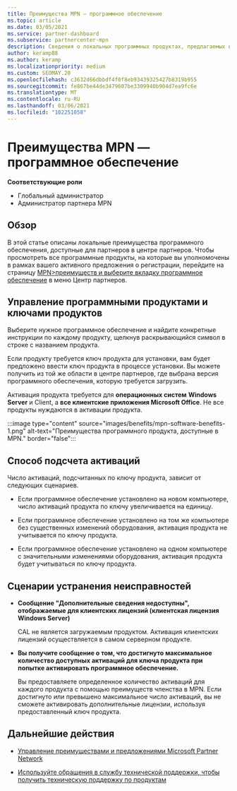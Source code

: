 ```yaml
---
title: Преимущества MPN — программное обеспечение
ms.topic: article
ms.date: 03/05/2021
ms.service: partner-dashboard
ms.subservice: partnercenter-mpn
description: Сведения о локальных программных продуктах, предлагаемых в качестве преимуществ Microsoft Partner Network (MPN)
author: keramp88
ms.author: keramp
ms.localizationpriority: medium
ms.custom: SEOMAY.20
ms.openlocfilehash: c3632d66dbbdf4f0f8eb93439325427b8319b955
ms.sourcegitcommit: fe867be44de3479607be3309940b904d7ea9fc6e
ms.translationtype: MT
ms.contentlocale: ru-RU
ms.lasthandoff: 03/06/2021
ms.locfileid: "102251058"
---
```

# <a name="mpn-benefits---software"></a>Преимущества MPN — программное обеспечение

**Соответствующие роли**

- Глобальный администратор
- Администратор партнера MPN

## <a name="overview"></a>Обзор

В этой статье описаны локальные преимущества программного обеспечения, доступные для партнеров в центре партнеров. Чтобы просмотреть все программные продукты, на которые вы уполномочены в рамках вашего активного предложения о регистрации, перейдите на страницу  [MPN>преимуществ и выберите вкладку программное обеспечение](https://partner.microsoft.com/dashboard/mpn/membership/benefits/software) в меню Центр партнеров.  

## <a name="manage-software-products-and-product-keys"></a>Управление программными продуктами и ключами продуктов

Выберите нужное программное обеспечение и найдите конкретные инструкции по каждому продукту, щелкнув раскрывающийся символ в строке с названием продукта.

Если продукту требуется ключ продукта для установки, вам будет предложено ввести ключ продукта в процессе установки. Вы можете получить из той же области в центре партнеров, где выбрана версия программного обеспечения, которую требуется загрузить.

Активация продукта требуется для **операционных систем** **Windows Server** и Client, а **все клиентские приложения Microsoft Office**. Не все продукты нуждаются в активации продукта.

:::image type="content" source="images/benefits/mpn-software-benefits-1.png" alt-text="Преимущества программного продукта, доступные в MPN." border="false":::

## <a name="how-activations-are-counted"></a>Способ подсчета активаций

Число активаций, подсчитанных по ключу продукта, зависит от следующих сценариев.

- Если программное обеспечение установлено на новом компьютере, число активаций продукта по ключу увеличивается на единицу.
 
- Если программное обеспечение установлено на том же компьютере без существенных изменений оборудования, активация продукта не учитывается по ключу продукта.

- Если программное обеспечение установлено на одном компьютере с значительными изменениями оборудования, активация продукта будет учитываться по ключу продукта.

## <a name="troubleshooting-scenarios"></a>Сценарии устранения неисправностей

- **Сообщение "Дополнительные сведения недоступны", отображаемые для клиентских лицензий (клиентская лицензия Windows Server)**

    CAL не является загружаемым продуктом. Активация клиентских лицензий осуществляется в самом серверном продукте.

- **Вы получите сообщение о том, что достигнуто максимальное количество доступных активаций для ключа продукта при попытке активировать программное обеспечение.**

    Вы предоставляете определенное количество активаций для каждого продукта с помощью преимуществ членства в MPN. Если достигнуто или превышено максимальное число активаций, вы не сможете активировать дополнительные лицензии, используя предоставленный ключ продукта.


 ## <a name="next-steps"></a>Дальнейшие действия

- [Управление преимуществами и предложениями Microsoft Partner Network](manage-your-partner-network-benefits.md)

- [Используйте обращения в службу технической поддержки, чтобы получить техническую поддержку по продуктам](mpn-benefits-technical-support.md)



